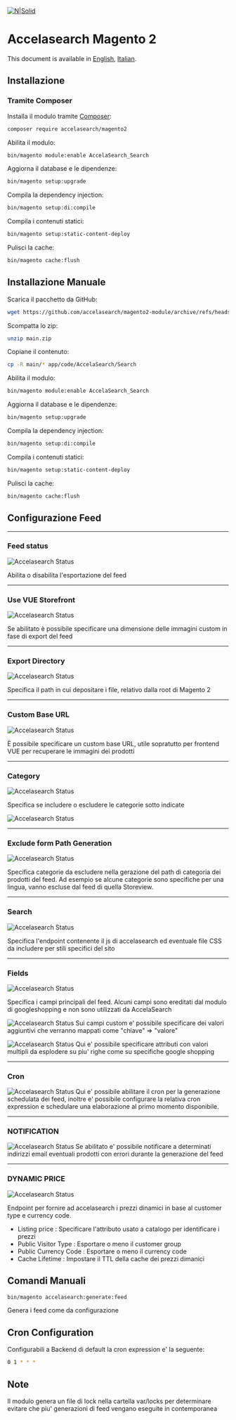 [![N|Solid](https://accelasearch.com/images/as-logo.svg)](https://accelasearch.com/)
# Accelasearch Magento 2
This document is available in [English](README.md), [Italian](README.it.md).

## Installazione
### Tramite Composer
Installa il modulo tramite [Composer](https://getcomposer.org/]):
```sh
composer require accelasearch/magento2
```
Abilita il modulo:
```sh
bin/magento module:enable AccelaSearch_Search
```
Aggiorna il database e le dipendenze:
```sh
bin/magento setup:upgrade
```
Compila la dependency injection:
```sh
bin/magento setup:di:compile
```
Compila i contenuti statici:
```sh
bin/magento setup:static-content-deploy
```
Pulisci la cache:
```sh
bin/magento cache:flush
```

## Installazione Manuale
Scarica il pacchetto da GitHub:
```sh
wget https://github.com/accelasearch/magento2-module/archive/refs/heads/main.zip
```
Scompatta lo zip:
```sh
unzip main.zip
```
Copiane il contenuto:
```sh
cp -R main/* app/code/AccelaSearch/Search
```
Abilita il modulo:
```sh
bin/magento module:enable AccelaSearch_Search
```
Aggiorna il database e le dipendenze:
```sh
bin/magento setup:upgrade
```
Compila la dependency injection:
```sh
bin/magento setup:di:compile
```
Compila i contenuti statici:
```sh
bin/magento setup:static-content-deploy
```
Pulisci la cache:
```sh
bin/magento cache:flush
```


## Configurazione Feed
___
### Feed status
![Accelasearch Status](https://i.imgur.com/eGKjzAe.jpg)

Abilita o disabilita l'esportazione del feed
___
### Use VUE Storefront
![Accelasearch Status](https://i.imgur.com/Kmn4Kcs.jpg)

Se abilitato è possibile specificare una dimensione delle immagini custom in fase di export del feed
___
### Export Directory
![Accelasearch Status](https://i.imgur.com/BFvyEs1.jpg)

Specifica il path in cui depositare i file, relativo dalla root di Magento 2
___
### Custom Base URL
![Accelasearch Status](https://i.imgur.com/lVPasvn.jpg)

È possibile specificare un custom base URL, utile sopratutto per frontend VUE per recuperare le immagini dei prodotti
___
### Category
![Accelasearch Status](https://i.imgur.com/auLjdRz.jpg)

Specifica se includere o escludere le categorie sotto indicate

![Accelasearch Status](https://i.imgur.com/4zyeAD5.jpg)
___
### Exclude form Path Generation
![Accelasearch Status](https://i.imgur.com/0iJoII1.jpg)

Specifica categorie da escludere nella gerazione del path di categoria dei prodotti del feed.
Ad esempio se alcune categorie sono specifiche per una lingua, vanno escluse dal feed di quella Storeview.
___
### Search
![Accelasearch Status](https://i.imgur.com/gnEE6JH.jpg)

Specifica l'endpoint contenente il js di accelasearch ed eventuale file CSS da includere per stili specifici del sito
___
### Fields
![Accelasearch Status](https://i.imgur.com/FugBM0S.jpg)

Specifica i campi principali del feed. Alcuni campi sono ereditati dal modulo di googleshopping e non sono utilizzati da 
AccelaSearch

![Accelasearch Status](https://i.imgur.com/ITloS6j.jpg)
Sui campi custom e' possibile specificare dei valori aggiuntivi che verranno mappati come "chiave" => "valore"

![Accelasearch Status](https://i.imgur.com/0AlUam0.jpg)
Qui e' possibile specificare attributi con valori multipli da esplodere su piu' righe come su specifiche google shopping
___
### Cron
![Accelasearch Status](https://i.imgur.com/oDdFIkN.jpg)
Qui e' possibile abilitare il cron per la generazione schedulata dei feed, inoltre e' possibile configurare la relativa 
cron expression e schedulare una elaborazione al primo momento disponibile.
___
### NOTIFICATION
![Accelasearch Status](https://i.imgur.com/coph0BM.jpg)
Se abilitato e' possibile notificare a determinati indirizzi email eventuali prodotti con errori durante la generazione
del feed
___
### DYNAMIC PRICE
![Accelasearch Status](https://i.imgur.com/OzLKnu9.jpg)

Endpoint per fornire ad accelasearch i prezzi dinamici in base al customer type e currency code.

- Listing price : Specificare l'attributo usato a catalogo per identificare i prezzi
- Public Visitor Type : Esportare o meno il customer group
- Public Currency Code : Esportare o meno il currency code
- Cache Lifetime : Impostare il TTL della cache dei prezzi dimanici

## Comandi Manuali
```sh
bin/magento accelasearch:generate:feed
```
Genera i feed come da configurazione

## Cron Configuration
Configurabili a Backend di default la cron expression e' la seguente:
```sh
0 1 * * *
```

## Note
Il modulo genera un file di lock nella cartella var/locks per determinare evitare che piu' generazioni di feed vengano
eseguite in contemporanea